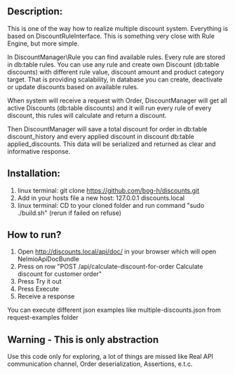## Description:
This is one of the way how to realize multiple discount system.
Everything is based on DiscountRuleInterface. This is something very
close with Rule Engine, but more simple. 

In DiscountManager\Rule you can find available rules. Every rule
are stored in db:table rules. You can use any rule and
create own Discount (db:table discounts) with different rule value,
discount amount and product category target. That is providing scalability, in database
you can create, deactivate or update discounts based on available rules.

When system will receive a request with Order, DiscountManager
will get all active Discounts (db:table discounts) and it will run
every rule of every discount, this rules will calculate and return a discount.

Then DiscountManager will save a total discount for order in db:table discount_history
and every applied discount in discount db:table applied_discounts. This data will be
serialized and returned as clear and informative response.

## Installation:
1. linux terminal: git clone https://github.com/bog-h/discounts.git
2. Add in your hosts file a new host: 127.0.0.1      discounts.local
3. linux terminal: CD to your cloned folder and run command "sudo ./build.sh" (rerun if failed on refuse)

## How to run?
1. Open http://discounts.local/api/doc/ in your browser which will open NelmioApiDocBundle
2. Press on row "POST /api/calculate-discount-for-order Calculate discount for customer order"
3. Press Try it out
4. Press Execute
5. Receive a response

You can execute different json examples like multiple-discounts.json from request-examples folder

## Warning - This is only abstraction
Use this code only for exploring, a lot of things are missed like
Real API communication channel,
Order deserialization,
Assertions, e.t.c.

